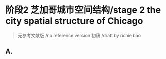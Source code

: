 


# 阶段2 芝加哥城市空间结构/stage 2 the city spatial structure of Chicago
> 无参考文献版 /no reference version  初稿 /draft  by richie bao
## A. 
<!--stackedit_data:
eyJoaXN0b3J5IjpbMTk2OTkwODc3N119
-->